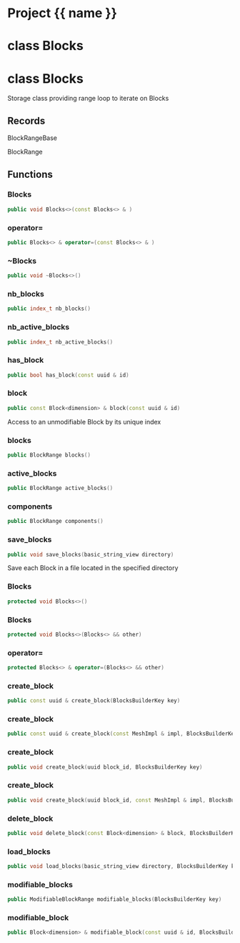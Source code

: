 <script setup>
import {useRoute} from 'vitepress'
const {path} = useRoute()
const tokens = path.split('/')
const words = tokens[2].split('-');
for (let i = 0; i < words.length; i++) {
    words[i] = words[i].charAt(0).toUpperCase() + words[i].slice(1);
    words[i] = words[i].replace('geode', 'Geode')
}
const name = words.join('-');
</script>
# Project {{ name }}

# class Blocks


# class Blocks


 Storage class providing range loop to iterate on Blocks



## Records

BlockRangeBase

BlockRange



## Functions

### Blocks

```cpp
public void Blocks<>(const Blocks<> & )
```


### operator=

```cpp
public Blocks<> & operator=(const Blocks<> & )
```


### ~Blocks

```cpp
public void ~Blocks<>()
```


### nb_blocks

```cpp
public index_t nb_blocks()
```


### nb_active_blocks

```cpp
public index_t nb_active_blocks()
```


### has_block

```cpp
public bool has_block(const uuid & id)
```


### block

```cpp
public const Block<dimension> & block(const uuid & id)
```


 Access to an unmodifiable Block by its unique index

### blocks

```cpp
public BlockRange blocks()
```


### active_blocks

```cpp
public BlockRange active_blocks()
```


### components

```cpp
public BlockRange components()
```


### save_blocks

```cpp
public void save_blocks(basic_string_view directory)
```


 Save each Block in a file located in the specified directory

### Blocks

```cpp
protected void Blocks<>()
```


### Blocks

```cpp
protected void Blocks<>(Blocks<> && other)
```


### operator=

```cpp
protected Blocks<> & operator=(Blocks<> && other)
```


### create_block

```cpp
public const uuid & create_block(BlocksBuilderKey key)
```


### create_block

```cpp
public const uuid & create_block(const MeshImpl & impl, BlocksBuilderKey key)
```


### create_block

```cpp
public void create_block(uuid block_id, BlocksBuilderKey key)
```


### create_block

```cpp
public void create_block(uuid block_id, const MeshImpl & impl, BlocksBuilderKey key)
```


### delete_block

```cpp
public void delete_block(const Block<dimension> & block, BlocksBuilderKey key)
```


### load_blocks

```cpp
public void load_blocks(basic_string_view directory, BlocksBuilderKey key)
```


### modifiable_blocks

```cpp
public ModifiableBlockRange modifiable_blocks(BlocksBuilderKey key)
```


### modifiable_block

```cpp
public Block<dimension> & modifiable_block(const uuid & id, BlocksBuilderKey key)
```




